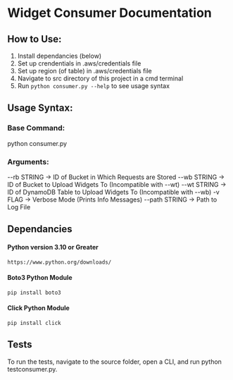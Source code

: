 # Widget Consumer Documentation

## How to Use:

1. Install dependancies (below)
1. Set up crendentials in .aws/credentials file
1. Set up region (of table) in .aws/credentials file
1. Navigate to src directory of this project in a cmd terminal
1. Run `python consumer.py --help` to see usage syntax

## Usage Syntax:

### Base Command:
python consumer.py

### Arguments:
--rb STRING -> ID of Bucket in Which Requests are Stored
--wb STRING -> ID of Bucket to Upload Widgets To (Incompatible with --wt)
--wt STRING -> ID of DynamoDB Table to Upload Widgets To (Incompatible with --wb)
-v FLAG -> Verbose Mode (Prints Info Messages)
--path STRING -> Path to Log File

## Dependancies

#### Python version 3.10 or Greater
```
https://www.python.org/downloads/
```

#### Boto3 Python Module
```
pip install boto3
```

#### Click Python Module
```
pip install click
```

## Tests
To run the tests, navigate to the source folder, open a CLI, and run python testconsumer.py.